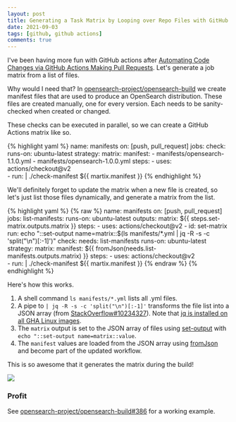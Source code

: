 ```yaml
---
layout: post
title: Generating a Task Matrix by Looping over Repo Files with GitHub Actions
date: 2021-09-03
tags: [github, github actions]
comments: true
---
```

I've been having more fun with GitHub actions after [Automating Code Changes via GitHub Actions Making Pull Requests](/2021/08/13/automating-code-changes-with-github-actions-making-pull-requests.html). Let's generate a job matrix from a list of files.

Why would I need that? In [opensearch-project/opensearch-build](https://github.com/opensearch-project/opensearch-build/pull/386) we create manifest files that are used to produce an OpenSearch distribution. These files are created manually, one for every version. Each needs to be sanity-checked when created or changed. 

These checks can be executed in parallel, so we can create a GitHub Actions matrix like so.

{% highlight yaml %}
name: manifests
on: [push, pull_request]
jobs:
  check:
    runs-on: ubuntu-latest
    strategy:
        matrix:
            manifest:
                - manifests/opensearch-1.1.0.yml
                - manifests/opensearch-1.0.0.yml
    steps:
      - uses: actions/checkout@v2   
      - run: |
        ./check-manifest ${{ martix.manifest }}
{% endhighlight %}

We'll definitely forget to update the matrix when a new file is created, so let's just list those files dynamically, and generate a matrix from the list.


{% highlight yaml %}
{% raw %}
name: manifests
on: [push, pull_request]
jobs:
  list-manifests:
    runs-on: ubuntu-latest
    outputs:
      matrix: ${{ steps.set-matrix.outputs.matrix }}
    steps:
      - uses: actions/checkout@v2
      - id: set-matrix
        run: echo "::set-output name=matrix::$(ls manifests/*.yml | jq -R -s -c 'split("\n")[:-1]')"
  check:
    needs: list-manifests
    runs-on: ubuntu-latest
    strategy:
        matrix:
            manifest: ${{ fromJson(needs.list-manifests.outputs.matrix) }}
    steps:
      - uses: actions/checkout@v2   
      - run: |
        ./check-manifest ${{ martix.manifest }}
{% endraw %}
{% endhighlight %}

Here's how this works.

1. A shell command `ls manifests/*.yml` lists all .yml files.
2. A pipe to `| jq -R -s -c 'split("\n")[:-1]'` transforms the file list into a JSON array (from [StackOverflow#10234327](https://stackoverflow.com/questions/10234327/convert-bash-ls-output-to-json-array)). Note that [jq is installed on all GHA Linux images](https://github.com/actions/virtual-environments/blob/main/images/linux/Ubuntu2004-README.md). 
3. The `matrix` output is set to the JSON array of files using [set-output](https://docs.github.com/en/actions/reference/workflow-commands-for-github-actions#setting-an-output-parameter) with `echo "::set-output name=matrix::value`.
4. The `manifest` values are loaded from the JSON array using [fromJson](https://docs.github.com/en/actions/reference/context-and-expression-syntax-for-github-actions#fromjson) and become part of the updated workflow.
 
This is so awesome that it generates the matrix during the build!

![](https://user-images.githubusercontent.com/542335/132070992-4e9ba64f-a8f4-4459-9102-95684de2cda7.png)

### Profit

See [opensearch-project/opensearch-build#386](https://github.com/opensearch-project/opensearch-build/pull/386) for a working example.